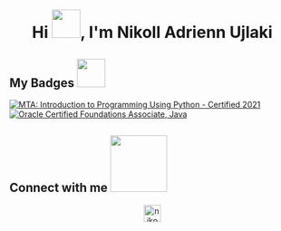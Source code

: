 <h1 align="center">Hi <img src = "https://raw.githubusercontent.com/MartinHeinz/MartinHeinz/master/wave.gif" width = 50px>, I'm Nikoll Adrienn Ujlaki</h1>

<h2> My Badges <img src = "https://media.giphy.com/media/3orifgYbnsq43eFsdO/giphy.gif" width = 50px> </h2>

<!--START_SECTION:badges-->
[![MTA: Introduction to Programming Using Python - Certified 2021](https://images.credly.com/size/100x100/images/ebfba101-5b78-49b6-903a-ac9ad518fe8a/MTA-Introduction_to_Programming_Using_Python-600x600.png)](https://www.credly.com/badges/1882e43e-a657-48d4-9ba1-5205d614655f "MTA: Introduction to Programming Using Python - Certified 2021")
[![Oracle Certified Foundations Associate, Java](https://images.credly.com/size/100x100/images/aeada4ab-bd8f-4c3c-bf4a-a9f2f4e04dd2/02a_Java_Foundations_Associate.png)](https://www.credly.com/badges/1882e43e-a657-48d4-9ba1-5205d614655f "Oracle Certified Foundations Associate, Java")
<!--END_SECTION:badges-->

<h2> Connect with me <img src='https://raw.githubusercontent.com/ShahriarShafin/ShahriarShafin/main/Assets/handshake.gif' width="100px"> </h2>

<p align="center">
<a href="https://www.linkedin.com/in/nikoll-adrienn-ujlaki/" target="blank"><img align="center" src="https://cdn.jsdelivr.net/npm/simple-icons@3.0.1/icons/linkedin.svg" alt="niko" height="30" width="30" /></a>
</p>


